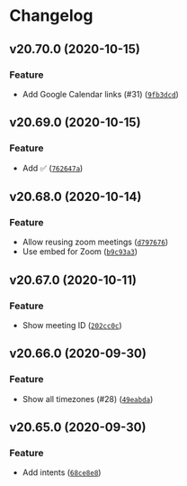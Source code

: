 # Changelog

<!--next-version-placeholder-->

## v20.70.0 (2020-10-15)
### Feature
* Add Google Calendar links (#31) ([`9fb3dcd`](https://github.com/OpenASL/HowSignBot/commit/9fb3dcd956474bf9bcd37010857b7f0564e4164b))

## v20.69.0 (2020-10-15)
### Feature
* Add ✅ ([`762647a`](https://github.com/OpenASL/HowSignBot/commit/762647a03d60b97072228cd8f6dc129ad24fcac8))

## v20.68.0 (2020-10-14)
### Feature
* Allow reusing zoom meetings ([`d797676`](https://github.com/OpenASL/HowSignBot/commit/d79767619c68ecc0e4e8abc7124d842750f9e212))
* Use embed for Zoom ([`b9c93a3`](https://github.com/OpenASL/HowSignBot/commit/b9c93a3c9ce1fb3215ec97478f69160f32e5ad56))

## v20.67.0 (2020-10-11)
### Feature
* Show meeting ID ([`202cc0c`](https://github.com/OpenASL/HowSignBot/commit/202cc0c962d2f01fea655d790e999735560a1708))

## v20.66.0 (2020-09-30)
### Feature
* Show all timezones (#28) ([`49eabda`](https://github.com/OpenASL/HowSignBot/commit/49eabda5f369407c1893b1ce10eb57478080bf9f))

## v20.65.0 (2020-09-30)
### Feature
* Add intents ([`68ce8e8`](https://github.com/OpenASL/HowSignBot/commit/68ce8e82144b6776d0036d201f83fc307609f6d5))
